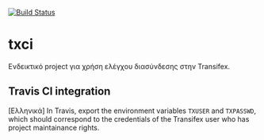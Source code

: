 [![Build Status](https://travis-ci.org/transifex/txci.png?branch=master)](https://travis-ci.org/transifex/txci)

# txci
Ενδεικτικό project για χρήση ελέγχου διασύνδεσης στην Transifex.

## Travis CI integration

[Ελληνικά] In Travis, export the environment variables `TXUSER` and `TXPASSWD`, which should correspond to the credentials of the Transifex user who has project maintainance rights.
